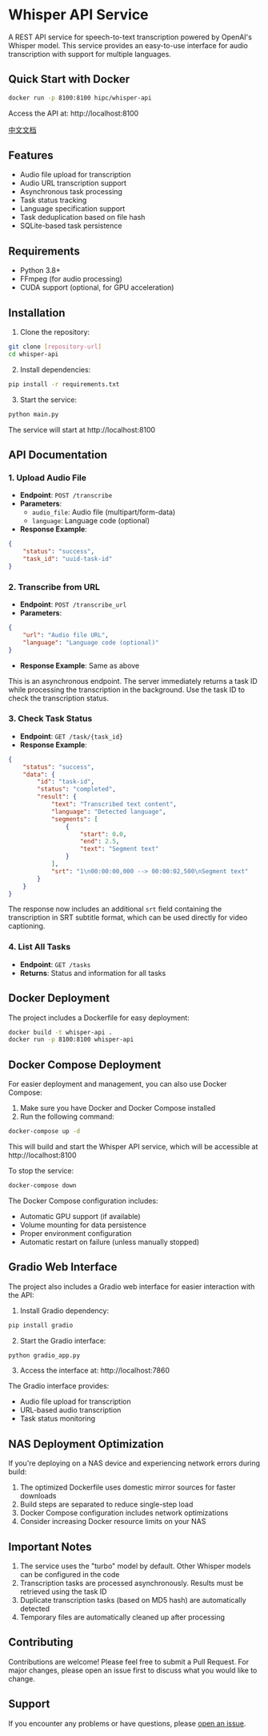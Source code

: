 # Whisper API Service

A REST API service for speech-to-text transcription powered by OpenAI's Whisper model. This service provides an easy-to-use interface for audio transcription with support for multiple languages.

## Quick Start with Docker

```bash
docker run -p 8100:8100 hipc/whisper-api
```

Access the API at: http://localhost:8100

[中文文档](README_CN.md)

## Features

- Audio file upload for transcription
- Audio URL transcription support
- Asynchronous task processing
- Task status tracking
- Language specification support
- Task deduplication based on file hash
- SQLite-based task persistence

## Requirements

- Python 3.8+
- FFmpeg (for audio processing)
- CUDA support (optional, for GPU acceleration)

## Installation

1. Clone the repository:
```bash
git clone [repository-url]
cd whisper-api
```

2. Install dependencies:
```bash
pip install -r requirements.txt
```

3. Start the service:
```bash
python main.py
```

The service will start at http://localhost:8100

## API Documentation

### 1. Upload Audio File
- **Endpoint**: `POST /transcribe`
- **Parameters**:
  - `audio_file`: Audio file (multipart/form-data)
  - `language`: Language code (optional)
- **Response Example**:
```json
{
    "status": "success",
    "task_id": "uuid-task-id"
}
```

### 2. Transcribe from URL
- **Endpoint**: `POST /transcribe_url`
- **Parameters**:
```json
{
    "url": "Audio file URL",
    "language": "Language code (optional)"
}
```
- **Response Example**: Same as above

This is an asynchronous endpoint. The server immediately returns a task ID while processing the transcription in the background. Use the task ID to check the transcription status.

### 3. Check Task Status
- **Endpoint**: `GET /task/{task_id}`
- **Response Example**:
```json
{
    "status": "success",
    "data": {
        "id": "task-id",
        "status": "completed",
        "result": {
            "text": "Transcribed text content",
            "language": "Detected language",
            "segments": [
                {
                    "start": 0.0,
                    "end": 2.5,
                    "text": "Segment text"
                }
            ],
            "srt": "1\n00:00:00,000 --> 00:00:02,500\nSegment text"
        }
    }
}
```

The response now includes an additional `srt` field containing the transcription in SRT subtitle format, which can be used directly for video captioning.

### 4. List All Tasks
- **Endpoint**: `GET /tasks`
- **Returns**: Status and information for all tasks

## Docker Deployment

The project includes a Dockerfile for easy deployment:

```bash
docker build -t whisper-api .
docker run -p 8100:8100 whisper-api
```

## Docker Compose Deployment

For easier deployment and management, you can also use Docker Compose:

1. Make sure you have Docker and Docker Compose installed
2. Run the following command:
```bash
docker-compose up -d
```

This will build and start the Whisper API service, which will be accessible at http://localhost:8100

To stop the service:
```bash
docker-compose down
```

The Docker Compose configuration includes:
- Automatic GPU support (if available)
- Volume mounting for data persistence
- Proper environment configuration
- Automatic restart on failure (unless manually stopped)

## Gradio Web Interface

The project also includes a Gradio web interface for easier interaction with the API:

1. Install Gradio dependency:
```bash
pip install gradio
```

2. Start the Gradio interface:
```bash
python gradio_app.py
```

3. Access the interface at: http://localhost:7860

The Gradio interface provides:
- Audio file upload for transcription
- URL-based audio transcription
- Task status monitoring

## NAS Deployment Optimization

If you're deploying on a NAS device and experiencing network errors during build:

1. The optimized Dockerfile uses domestic mirror sources for faster downloads
2. Build steps are separated to reduce single-step load
3. Docker Compose configuration includes network optimizations
4. Consider increasing Docker resource limits on your NAS

## Important Notes

1. The service uses the "turbo" model by default. Other Whisper models can be configured in the code
2. Transcription tasks are processed asynchronously. Results must be retrieved using the task ID
3. Duplicate transcription tasks (based on MD5 hash) are automatically detected
4. Temporary files are automatically cleaned up after processing


## Contributing

Contributions are welcome! Please feel free to submit a Pull Request. For major changes, please open an issue first to discuss what you would like to change.

## Support

If you encounter any problems or have questions, please [open an issue](issues).
